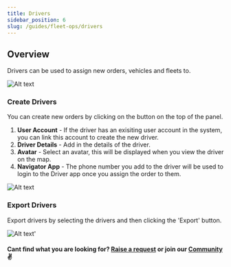 ```yaml
---
title: Drivers
sidebar_position: 6
slug: /guides/fleet-ops/drivers
---
```


## Overview

Drivers can be used to assign new orders, vehicles and fleets to. 

![Alt text](image-28.png)

### Create Drivers

You can create new orders by clicking on the button on the top of the panel.

1. **User Account** - If the driver has an exisiting user account in the system, you can link this account to create the new driver. 
2. **Driver Details** - Add in the details of the driver. 
3. **Avatar** - Select an avatar, this will be displayed when you view the driver on the map. 
4. **Navigator App** - The phone number you add to the driver will be used to login to the Driver app once you assign the order to them. 


![Alt text](image-29.png)

### Export Drivers ###

Export drivers by selecting the drivers and then clicking the 'Export' button. 

![Alt text](image-30.png)'

#### Cant find what you are looking for? [Raise a request](https://github.com/fleetbase/docs/issues) or join our [Community](https://discord.gg/HnTqQ6zAVn) ✌️ 